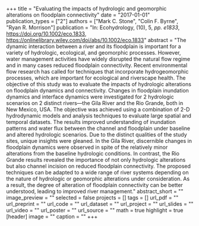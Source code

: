 +++
title = "Evaluating the impacts of hydrologic and geomorphic alterations on floodplain connectivity"
date = "2017-01-01"
publication_types = ["2"]
authors = ["Mark C. Stone", "Colin F. Byrne", "Ryan R. Morrison"]
publication = "In: Ecohydrology, (10), 5, _pp. e1833_, https://doi.org/10.1002/eco.1833, https://onlinelibrary.wiley.com/doi/abs/10.1002/eco.1833"
abstract = "The dynamic interaction between a river and its floodplain is important for a variety of hydrologic, ecological, and geomorphic processes. However, water management activities have widely disrupted the natural flow regime and in many cases reduced floodplain connectivity. Recent environmental flow research has called for techniques that incorporate hydrogeomorphic processes, which are important for ecological and riverscape health. The objective of this study was to evaluate the impacts of hydrologic alterations on floodplain dynamics and connectivity. Changes in floodplain inundation dynamics and interface dynamics were investigated for 2 hydrologic scenarios on 2 distinct rivers—the Gila River and the Rio Grande, both in New Mexico, USA. The objective was achieved using a combination of 2-D hydrodynamic models and analysis techniques to evaluate large spatial and temporal datasets. The results improved understanding of inundation patterns and water flux between the channel and floodplain under baseline and altered hydrologic scenarios. Due to the distinct qualities of the study sites, unique insights were gleaned. In the Gila River, discernible changes in floodplain dynamics were observed in spite of the relatively minor alterations from the baseline hydrologic conditions. In contrast, the Rio Grande results revealed the importance of not only hydrologic alterations but also channel incision on reduced floodplain connectivity. The proposed techniques can be adapted to a wide range of river systems depending on the nature of hydrologic or geomorphic alterations under consideration. As a result, the degree of alteration of floodplain connectivity can be better understood, leading to improved river management."
abstract_short = ""
image_preview = ""
selected = false
projects = []
tags = []
url_pdf = ""
url_preprint = ""
url_code = ""
url_dataset = ""
url_project = ""
url_slides = ""
url_video = ""
url_poster = ""
url_source = ""
math = true
highlight = true
[header]
image = ""
caption = ""
+++
